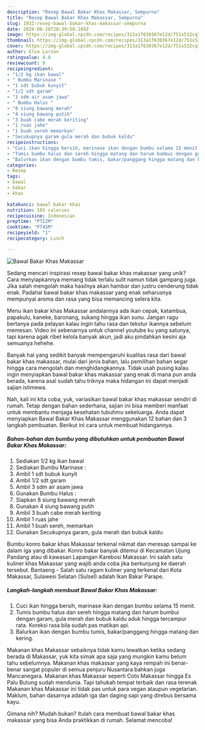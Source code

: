 ```yaml
---
description: "Resep Bawal Bakar Khas Makassar, Sempurna"
title: "Resep Bawal Bakar Khas Makassar, Sempurna"
slug: 1931-resep-bawal-bakar-khas-makassar-sempurna
date: 2020-06-28T20:39:50.109Z
image: https://img-global.cpcdn.com/recipes/313a1f630367e12d/751x532cq70/bawal-bakar-khas-makassar-foto-resep-utama.jpg
thumbnail: https://img-global.cpcdn.com/recipes/313a1f630367e12d/751x532cq70/bawal-bakar-khas-makassar-foto-resep-utama.jpg
cover: https://img-global.cpcdn.com/recipes/313a1f630367e12d/751x532cq70/bawal-bakar-khas-makassar-foto-resep-utama.jpg
author: Elva Larson
ratingvalue: 4.8
reviewcount: 9
recipeingredient:
- "1/2 kg ikan bawal"
- " Bumbu Marinase "
- "1 sdt bubuk kunyit"
- "1/2 sdt garam"
- "3 sdm air asam jawa"
- " Bumbu Halus "
- "8 siung bawang merah"
- "4 siung bawang putih"
- "3 buah cabe merah keriting"
- "1 ruas jahe"
- "1 buah sereh memarkan"
- "Secukupnya garam gula merah dan bubuk kaldu"
recipeinstructions:
- "Cuci ikan hingga bersih, marinase ikan dengan bumbu selama 15 menit."
- "Tumis bumbu halus dan sereh hingga matang dan harum bumbui dengan garam, gula merah dan bubuk kaldu aduk hingga tercampur rata. Koreksi rasa bila sudah pas matikan api."
- "Balurkan ikan dengan bumbu tumis, bakar/panggang hingga matang dan kering."
categories:
- Resep
tags:
- bawal
- bakar
- khas

katakunci: bawal bakar khas 
nutrition: 103 calories
recipecuisine: Indonesian
preptime: "PT22M"
cooktime: "PT45M"
recipeyield: "1"
recipecategory: Lunch

---
```



![Bawal Bakar Khas Makassar](https://img-global.cpcdn.com/recipes/313a1f630367e12d/751x532cq70/bawal-bakar-khas-makassar-foto-resep-utama.jpg)

Sedang mencari inspirasi resep bawal bakar khas makassar yang unik? Cara menyiapkannya memang tidak terlalu sulit namun tidak gampang juga. Jika salah mengolah maka hasilnya akan hambar dan justru cenderung tidak enak. Padahal bawal bakar khas makassar yang enak seharusnya mempunyai aroma dan rasa yang bisa memancing selera kita.

Menu ikan bakar khas Makassar andalannya ada ikan cepak, katambua, papakulu, kaneke, baronang, sukang hingga ikan sunu. Jangan ragu bertanya pada pelayan kalau ingin tahu rasa dan tekstur ikannya sebelum memesan. Video ini sebenarnya untuk channel youtube ku yang satunya, tapi karena agak ribet kelola banyak akun, jadi aku pindahkan kesini aja semuanya hehehe.

Banyak hal yang sedikit banyak mempengaruhi kualitas rasa dari bawal bakar khas makassar, mulai dari jenis bahan, lalu pemilihan bahan segar hingga cara mengolah dan menghidangkannya. Tidak usah pusing kalau ingin menyiapkan bawal bakar khas makassar yang enak di mana pun anda berada, karena asal sudah tahu triknya maka hidangan ini dapat menjadi sajian istimewa.


Nah, kali ini kita coba, yuk, variasikan bawal bakar khas makassar sendiri di rumah. Tetap dengan bahan sederhana, sajian ini bisa memberi manfaat untuk membantu menjaga kesehatan tubuhmu sekeluarga. Anda dapat menyiapkan Bawal Bakar Khas Makassar menggunakan 12 bahan dan 3 langkah pembuatan. Berikut ini cara untuk membuat hidangannya.

<!--inarticleads1-->

##### Bahan-bahan dan bumbu yang dibutuhkan untuk pembuatan Bawal Bakar Khas Makassar:

1. Sediakan 1/2 kg ikan bawal
1. Sediakan  Bumbu Marinase :
1. Ambil 1 sdt bubuk kunyit
1. Ambil 1/2 sdt garam
1. Ambil 3 sdm air asam jawa
1. Gunakan  Bumbu Halus :
1. Siapkan 8 siung bawang merah
1. Gunakan 4 siung bawang putih
1. Ambil 3 buah cabe merah keriting
1. Ambil 1 ruas jahe
1. Ambil 1 buah sereh, memarkan
1. Gunakan Secukupnya garam, gula merah dan bubuk kaldu


Bumbu konro bakar khas Makassar terkenal nikmat dan meresap sampai ke dalam iga yang dibakar. Konro bakar banyak ditemui di Kecamatan Ujung Pandang atau di kawasan Lapangan Karebosi Makassar. Ini salah satu kuliner khas Makassar yang wajib anda coba jika berkunjung ke daerah tersebut. Bantaeng - Salah satu ragam kuliner yang terkenal dari Kota Makassar, Sulawesi Selatan (Sulsel) adalah Ikan Bakar Parape. 

<!--inarticleads2-->

##### Langkah-langkah membuat Bawal Bakar Khas Makassar:

1. Cuci ikan hingga bersih, marinase ikan dengan bumbu selama 15 menit.
1. Tumis bumbu halus dan sereh hingga matang dan harum bumbui dengan garam, gula merah dan bubuk kaldu aduk hingga tercampur rata. Koreksi rasa bila sudah pas matikan api.
1. Balurkan ikan dengan bumbu tumis, bakar/panggang hingga matang dan kering.


Makanan khas Makassar sebaiknya tidak kamu lewatkan ketika sedang berada di Makassar, yuk kita simak apa saja yang mungkin kamu belum tahu sebelumnya. Makanan khas makassar yang kaya rempah ini benar-benar sangat populer di semua penjuru Nusantara bahkan juga Mancanegara. Makanan khas Makassar seperti Coto Makassar hingga Es Palu Butung sudah mendunia. Tapi tahukah tempat terbaik dan rasa terenak Makanan khas Makassar ini tidak pas untuk para vegan ataupun vegetarian. Maklum, bahan dasarnya adalah iga dan daging sapi yang direbus bersama kayu. 

Gimana nih? Mudah bukan? Itulah cara membuat bawal bakar khas makassar yang bisa Anda praktikkan di rumah. Selamat mencoba!
